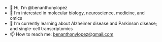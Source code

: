 - 👋 Hi, I’m @benanthonylopez
- 👀 I’m interested in molecular biology, neuroscience, medicine, and omics
- 🌱 I’m currently learning about Alzheimer disease and Parkinson disease; and single-cell transcriptomics
- 📫 How to reach me: benanthonylopez@gmail.com

<!---
benanthonylopez/benanthonylopez is a ✨ special ✨ repository because its `README.md` (this file) appears on your GitHub profile.
You can click the Preview link to take a look at your changes.

- 💞️ I’m looking to collaborate on ...
--->
